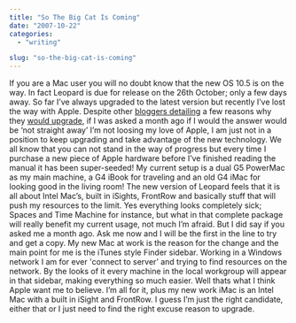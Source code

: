 ```yaml
---
title: "So The Big Cat Is Coming"
date: "2007-10-22"
categories: 
  - "writing"

slug: "so-the-big-cat-is-coming"
---
```


If you are a Mac user you will no doubt know that the new OS 10.5 is on the way. In fact Leopard is due for release on the 26th October; only a few days away. So far I’ve always upgraded to the latest version but recently I’ve lost the way with Apple. Despite other [bloggers detailing](https://www.glennwolsey.com/2007/10/20/10-small-but-significant-leopard-features/) a few reasons why they [would upgrade](https://paulstamatiou.com/2007/10/17/why-im-upgrading-to-leopard/), if I was asked a month ago if I would the answer would be ‘not straight away’ I’m not loosing my love of Apple, I am just not in a position to keep upgrading and take advantage of the new technology. We all know that you can not stand in the way of progress but every time I purchase a new piece of Apple hardware before I’ve finished reading the manual it has been super-seeded! My current setup is a dual G5 PowerMac as my main machine, a G4 iBook for traveling and an old G4 iMac for looking good in the living room! The new version of Leopard feels that it is all about Intel Mac’s, built in iSights, FrontRow and basically stuff that will push my resources to the limit. Yes everything looks completely sick; Spaces and Time Machine for instance, but what in that complete package will really benefit my current usage, not much I’m afraid. But I did say if you asked me a month ago. Ask me now and I will be the first in the line to try and get a copy. My new Mac at work is the reason for the change and the main point for me is the iTunes style Finder sidebar. Working in a Windows network I am for ever 'connect to server’ and trying to find resources on the network. By the looks of it every machine in the local workgroup will appear in that sidebar, making everything so much easier. Well thats what I think Apple want me to believe. I’m all for it, plus my new work iMac is an Intel Mac with a built in iSight and FrontRow. I guess I’m just the right candidate, either that or I just need to find the right excuse reason to upgrade.
